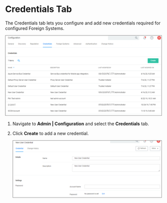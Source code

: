 [title]: # (Credentials Tab)
[tags]: # (admin,configuration)
[priority]: # (1)
# Credentials Tab

The Credentials tab lets you configure and add new credentials required for configured Foreign Systems.

![credentials page](images/config-credentials.png "Credentials tab to configure, add, and delete user/group credentials")

1. Navigate to __Admin | Configuration__ and select the __Credentials__ tab.
1. Click __Create__ to add a new credential.

   ![create](images/new-cred.png "Creating a new credential")
